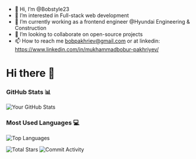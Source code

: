 - 👋 Hi, I’m @Bobstyle23
- 👀 I’m interested in Full-stack web development
- 🌱 I’m currently working as a frontend engineer @Hyundai Engineering & Construction
- 💞️ I’m looking to collaborate on open-source projects
- 📫 How to reach me bobpakhriev@gmail.com or at linkedin: https://www.linkedin.com/in/mukhammadbobur-pakhriyev/


# Hi there 🥷

### GitHub Stats 📊
![Your GitHub Stats](https://github-readme-stats.vercel.app/api?username=Bobstyle23&show_icons=true&theme=dark)

### Most Used Languages 💻
![Top Languages](https://github-readme-stats.vercel.app/api/top-langs/?username=Bobstyle23&layout=compact&theme=dark)

![Total Stars](https://img.shields.io/github/stars/Bobstyle23?style=flat-square&label=Total%20Stars)
![Commit Activity](https://img.shields.io/github/commit-activity/y/Bobstyle23?style=flat-square)
<!---
Bobstyle23/Bobstyle23 is a ✨ special ✨ repository because its `README.md` (this file) appears on your GitHub profile.
You can click the Preview link to take a look at your changes.
--->

